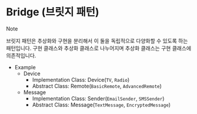 # Bridge (브릿지 패턴)
> [!NOTE]
> 브릿지 패턴은 추상화와 구현을 분리해서 이 둘을 독립적으로 다양화할 수 있도록 하는 패턴입니다.
> 구현 클래스와 추상화 클래스로 나누어지며 추상화 클래스는 구현 클래스에 의존적입니다.

- Example
  - Device
    - Implementation Class: Device(`TV`, `Radio`)
    - Abstract Class: Remote(`BasicRemote`, `AdvancedRemote`)
  - Message
    - Implementation Class: Sender(`EmailSender`, `SMSSender`)
    - Abstract Class: Message(`TextMessage`, `EncryptedMessage`)